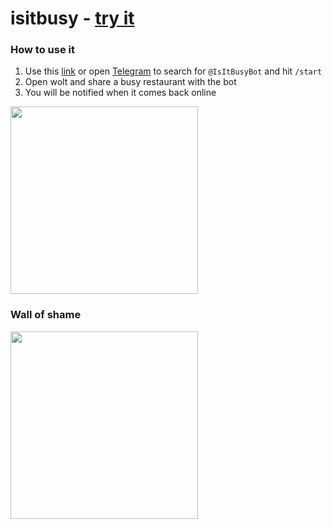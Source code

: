 # isitbusy - [try it](https://t.me/IsItBusyBot)

### How to use it
1. Use this [link](https://t.me/IsItBusyBot) or open [Telegram](https://web.telegram.org/) to search for `@IsItBusyBot` and hit `/start`
2. Open wolt and share a busy restaurant with the bot
3. You will be notified when it comes back online

<a href='https://youtu.be/jZCJEwmy0vk'>
  <img src="https://user-images.githubusercontent.com/5776439/132054460-17365489-d86b-4776-8927-a32665c3af9d.jpeg" width="300" >
</a>

### Wall of shame
<img src="https://user-images.githubusercontent.com/5776439/132844766-aeb17329-7c23-468c-922a-2890ab673dab.PNG" width="300" >
